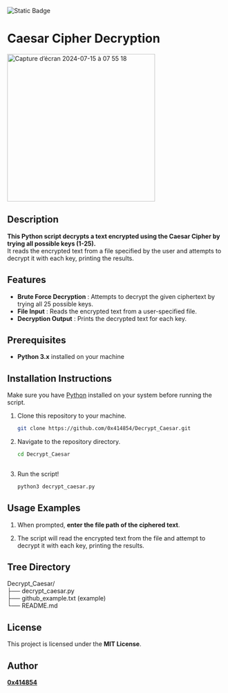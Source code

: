 ![Static Badge](https://img.shields.io/badge/python-%233776ab?logo=python&logoColor=white)

# Caesar Cipher Decryption

<img width="342" alt="Capture d’écran 2024-07-15 à 07 55 18" src="https://github.com/user-attachments/assets/51907e27-b129-4541-b8a0-b3a6887e1547">


## **Description**
**This Python script decrypts a text encrypted using the Caesar Cipher by trying all possible keys (1-25).**
<br>It reads the encrypted text from a file specified by the user and attempts to decrypt it with each key, printing the results.

## **Features**
- **Brute Force Decryption** : Attempts to decrypt the given ciphertext by trying all 25 possible keys.
- **File Input** : Reads the encrypted text from a user-specified file.
- **Decryption Output** : Prints the decrypted text for each key.

## **Prerequisites**
- **Python 3.x** installed on your machine

## **Installation Instructions**
Make sure you have [Python](https://www.python.org/downloads/) installed on your system before running the script.

1. Clone this repository to your machine.
   
   ```bash
   git clone https://github.com/0x414854/Decrypt_Caesar.git

2. Navigate to the repository directory.

   ```bash
   cd Decrypt_Caesar
  
3. Run the script!

   ```bash
   python3 decrypt_caesar.py

## **Usage Examples**

1.  When prompted, **enter the file path of the ciphered text**.
   
2. The script will read the encrypted text from the file and attempt to decrypt it with each key, printing the results.

## **Tree Directory**

Decrypt_Caesar/
<br>├── decrypt_caesar.py
<br>├── github_example.txt (example)
<br>└── README.md

## **License**
This project is licensed under the **MIT License**.

## **Author**
[**0x414854**](https://github.com/0x414854)
